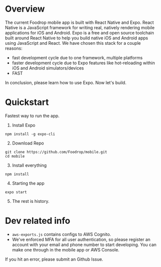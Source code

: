 # Overview
The current Foodrop mobile app is built with React Native and Expo. React Native is a JavaScript framework for writing real, natively rendering mobile applications for iOS and Android. Expo is a free and open source toolchain built around React Native to help you build native iOS and Android apps using JavaScript and React. We have chosen this stack for a couple reasons:
- fast development cycle due to one framework, multiple platforms
- faster development cycle due to Expo features like hot-reloading within iOS and Android simulators/devices
- FAST

In conclusion, please learn how to use Expo. Now let's build.

# Quickstart
Fastest way to run the app.

1. Install Expo
```
npm install -g expo-cli
```

2. Download Repo
```
git clone https://github.com/Foodrop/mobile.git
cd mobile
```

3. Install everything
```
npm install
```

4. Starting the app
```
expo start
```

5. The rest is history.

# Dev related info
- ```aws-exports.js``` contains configs to AWS Cognito.
- We've enforced MFA for all user authentication, so please register an account with your email and phone number to start developing. You can make one through in the mobile app or AWS Console.

If you hit an error, please submit an Github Issue.
